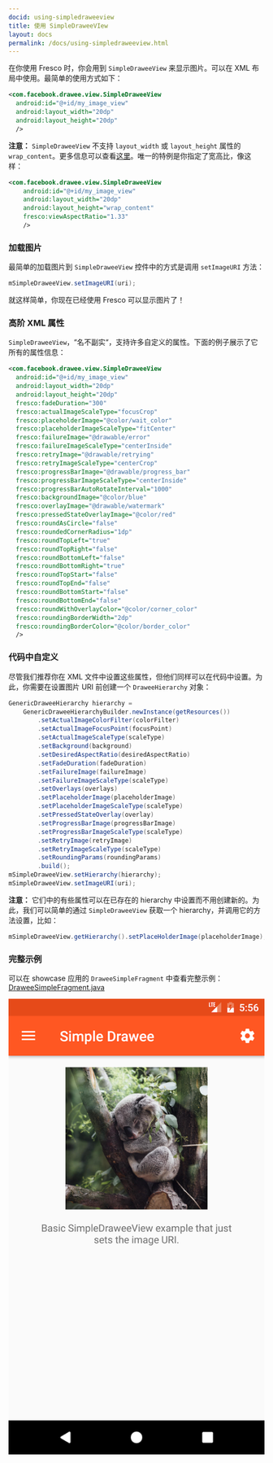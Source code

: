 ```yaml
---
docid: using-simpledraweeview
title: 使用 SimpleDraweeVIew
layout: docs
permalink: /docs/using-simpledraweeview.html
---
```


在你使用 Fresco 时，你会用到 `SimpleDraweeView` 来显示图片。可以在 XML 布局中使用。最简单的使用方式如下：

```xml
<com.facebook.drawee.view.SimpleDraweeView
  android:id="@+id/my_image_view"
  android:layout_width="20dp"
  android:layout_height="20dp"
  />
```

**注意：** `SimpleDraweeView` 不支持 `layout_width` 或 `layout_height` 属性的 `wrap_content`。更多信息可以查看[这里](faq.html)。唯一的特例是你指定了宽高比，像这样：

```xml
<com.facebook.drawee.view.SimpleDraweeView
    android:id="@+id/my_image_view"
    android:layout_width="20dp"
    android:layout_height="wrap_content"
    fresco:viewAspectRatio="1.33"
    />
```

### 加载图片

最简单的加载图片到 `SimpleDraweeView` 控件中的方式是调用 `setImageURI` 方法：

```java
mSimpleDraweeView.setImageURI(uri);
```

就这样简单，你现在已经使用 Fresco 可以显示图片了！

### 高阶 XML 属性

`SimpleDraweeView`，“名不副实“，支持许多自定义的属性。下面的例子展示了它所有的属性信息：

```xml
<com.facebook.drawee.view.SimpleDraweeView
  android:id="@+id/my_image_view"
  android:layout_width="20dp"
  android:layout_height="20dp"
  fresco:fadeDuration="300"
  fresco:actualImageScaleType="focusCrop"
  fresco:placeholderImage="@color/wait_color"
  fresco:placeholderImageScaleType="fitCenter"
  fresco:failureImage="@drawable/error"
  fresco:failureImageScaleType="centerInside"
  fresco:retryImage="@drawable/retrying"
  fresco:retryImageScaleType="centerCrop"
  fresco:progressBarImage="@drawable/progress_bar"
  fresco:progressBarImageScaleType="centerInside"
  fresco:progressBarAutoRotateInterval="1000"
  fresco:backgroundImage="@color/blue"
  fresco:overlayImage="@drawable/watermark"
  fresco:pressedStateOverlayImage="@color/red"
  fresco:roundAsCircle="false"
  fresco:roundedCornerRadius="1dp"
  fresco:roundTopLeft="true"
  fresco:roundTopRight="false"
  fresco:roundBottomLeft="false"
  fresco:roundBottomRight="true"
  fresco:roundTopStart="false"
  fresco:roundTopEnd="false"
  fresco:roundBottomStart="false"
  fresco:roundBottomEnd="false"
  fresco:roundWithOverlayColor="@color/corner_color"
  fresco:roundingBorderWidth="2dp"
  fresco:roundingBorderColor="@color/border_color"
  />
```

### 代码中自定义

尽管我们推荐你在 XML 文件中设置这些属性，但他们同样可以在代码中设置。为此，你需要在设置图片 URI 前创建一个 `DraweeHierarchy` 对象：

```java
GenericDraweeHierarchy hierarchy =
    GenericDraweeHierarchyBuilder.newInstance(getResources())
        .setActualImageColorFilter(colorFilter)
        .setActualImageFocusPoint(focusPoint)
        .setActualImageScaleType(scaleType)
        .setBackground(background)
        .setDesiredAspectRatio(desiredAspectRatio)
        .setFadeDuration(fadeDuration)
        .setFailureImage(failureImage)
        .setFailureImageScaleType(scaleType)
        .setOverlays(overlays)
        .setPlaceholderImage(placeholderImage)
        .setPlaceholderImageScaleType(scaleType)
        .setPressedStateOverlay(overlay)
        .setProgressBarImage(progressBarImage)
        .setProgressBarImageScaleType(scaleType)
        .setRetryImage(retryImage)
        .setRetryImageScaleType(scaleType)
        .setRoundingParams(roundingParams)
        .build();
mSimpleDraweeView.setHierarchy(hierarchy);
mSimpleDraweeView.setImageURI(uri);
```

**注意：** 它们中的有些属性可以在已存在的 hierarchy 中设置而不用创建新的。为此，我们可以简单的通过 `SimpleDraweeView` 获取一个 hierarchy，并调用它的方法设置，比如：

```java
mSimpleDraweeView.getHierarchy().setPlaceHolderImage(placeholderImage);
```

### 完整示例

可以在 showcase 应用的 `DraweeSimpleFragment` 中查看完整示例：[DraweeSimpleFragment.java](https://github.com/facebook/fresco/blob/master/samples/showcase/src/main/java/com/facebook/fresco/samples/showcase/drawee/DraweeSimpleFragment.java)

![带有缩放类型的 Showcase 应用](/static/images/docs/01-using-simpledraweeview-sample.png)
